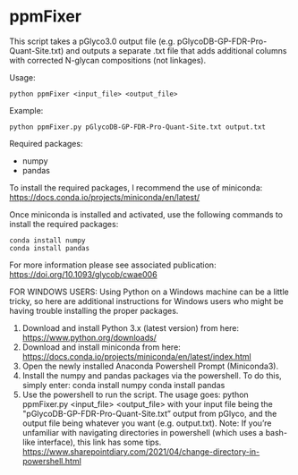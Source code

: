 # ppmFixer
This script takes a pGlyco3.0 output file (e.g. pGlycoDB-GP-FDR-Pro-Quant-Site.txt)
and outputs a separate .txt file that adds additional columns with corrected
N-glycan compositions (not linkages).

Usage: 

```
python ppmFixer <input_file> <output_file>
```

Example: 
```
python ppmFixer.py pGlycoDB-GP-FDR-Pro-Quant-Site.txt output.txt
```

Required packages:
- numpy
- pandas

To install the required packages, I recommend the use of miniconda:
https://docs.conda.io/projects/miniconda/en/latest/

Once miniconda is installed and activated, use the following commands to install the required packages:
```
conda install numpy
conda install pandas
```
For more information please see associated publication:
https://doi.org/10.1093/glycob/cwae006

FOR WINDOWS USERS:
Using Python on a Windows machine can be a little tricky, so here are additional instructions for Windows users who might be having trouble installing the proper packages.

1. Download and install Python 3.x (latest version) from here: https://www.python.org/downloads/
2. Download and install miniconda from here: https://docs.conda.io/projects/miniconda/en/latest/index.html
3. Open the newly installed Anaconda Powershell Prompt (Miniconda3).
4. Install the numpy and pandas packages via the powershell. To do this, simply enter:
	conda install numpy
	conda install pandas
5. Use the powershell to run the script. The usage goes:
	python ppmFixer.py <input_file> <output_file>
	with your input file being the "pGlycoDB-GP-FDR-Pro-Quant-Site.txt” output from pGlyco, and the output file being whatever you want (e.g. output.txt).
	Note: If you’re unfamiliar with navigating directories in powershell (which uses a bash-like interface), this link has some tips.
	https://www.sharepointdiary.com/2021/04/change-directory-in-powershell.html
